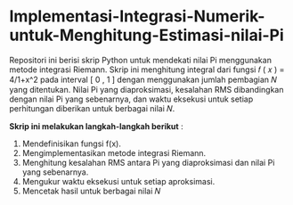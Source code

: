# Implementasi-Integrasi-Numerik-untuk-Menghitung-Estimasi-nilai-Pi

Repositori ini berisi skrip Python untuk mendekati nilai Pi menggunakan metode integrasi Riemann. Skrip ini menghitung integral dari fungsi 𝑓 ( 𝑥 ) = 4/1+x^2​ pada interval [ 0 , 1 ]  dengan menggunakan jumlah pembagian 𝑁 yang ditentukan. Nilai Pi yang diaproksimasi, kesalahan RMS dibandingkan dengan nilai Pi yang sebenarnya, dan waktu eksekusi untuk setiap perhitungan diberikan untuk berbagai nilai 𝑁.

**Skrip ini melakukan langkah-langkah berikut** :

1. Mendefinisikan fungsi f(x).
2. Mengimplementasikan metode integrasi Riemann.
3. Menghitung kesalahan RMS antara Pi yang diaproksimasi dan nilai Pi yang sebenarnya.
4. Mengukur waktu eksekusi untuk setiap aproksimasi.
5. Mencetak hasil untuk berbagai nilai 𝑁
